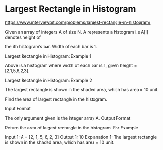 # Largest Rectangle in Histogram



https://www.interviewbit.com/problems/largest-rectangle-in-histogram/


Given an array of integers A of size N. A represents a histogram i.e A[i] denotes height of 

the ith histogram’s bar. Width of each bar is 1.

Largest Rectangle in Histogram: Example 1

Above is a histogram where width of each bar is 1, given height = [2,1,5,6,2,3].

Largest Rectangle in Histogram: Example 2

The largest rectangle is shown in the shaded area, which has area = 10 unit.

Find the area of largest rectangle in the histogram.




Input Format

The only argument given is the integer array A.
Output Format

Return the area of largest rectangle in the histogram.
For Example

Input 1:
    A = [2, 1, 5, 6, 2, 3]
Output 1:
    10
    Explanation 1:
        The largest rectangle is shown in the shaded area, which has area = 10 unit.
